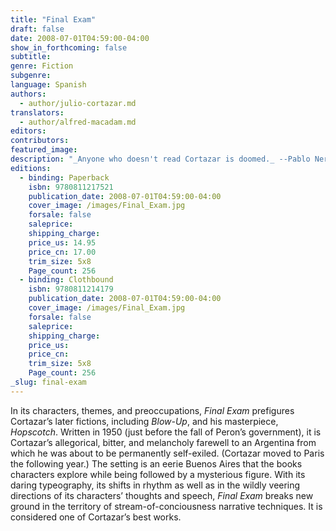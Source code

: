```yaml
---
title: "Final Exam"
draft: false
date: 2008-07-01T04:59:00-04:00
show_in_forthcoming: false
subtitle:
genre: Fiction
subgenre:
language: Spanish
authors:
  - author/julio-cortazar.md
translators:
  - author/alfred-macadam.md
editors:
contributors:
featured_image:
description: "_Anyone who doesn't read Cortazar is doomed._ --Pablo Neruda "
editions:
  - binding: Paperback
    isbn: 9780811217521
    publication_date: 2008-07-01T04:59:00-04:00
    cover_image: /images/Final_Exam.jpg
    forsale: false
    saleprice:
    shipping_charge:
    price_us: 14.95
    price_cn: 17.00
    trim_size: 5x8
    Page_count: 256
  - binding: Clothbound
    isbn: 9780811214179
    publication_date: 2008-07-01T04:59:00-04:00
    cover_image: /images/Final_Exam.jpg
    forsale: false
    saleprice:
    shipping_charge:
    price_us:
    price_cn:
    trim_size: 5x8
    Page_count: 256
_slug: final-exam
---
```


In its characters, themes, and preoccupations, _Final Exam_ prefigures Cortazar’s later fictions, including _Blow-Up_, and his masterpiece, _Hopscotch_. Written in 1950 (just before the fall of Peron’s government), it is Cortazar’s allegorical, bitter, and melancholy farewell to an Argentina from which he was about to be permanently self-exiled. (Cortazar moved to Paris the following year.) The setting is an eerie Buenos Aires that the books characters explore while being followed by a mysterious figure. With its daring typeography, its shifts in rhythm as well as in the wildly veering directions of its characters’ thoughts and speech, _Final Exam_ breaks new ground in the territory of stream-of-conciousness narrative techniques. It is considered one of Cortazar’s best works.

